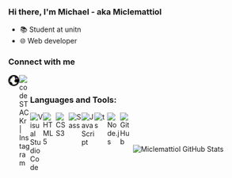 ### Hi there, I'm Michael - aka Miclemattiol
- 📚 Student at unitn
- 🌐 Web developer

### Connect with me

[<img align="left" alt="codeSTACKr.com" width="22px" src="https://raw.githubusercontent.com/iconic/open-iconic/master/svg/globe.svg" />][website]
[<img align="left" alt="codeSTACKr | Instagram" width="22px" src="https://cdn.jsdelivr.net/npm/simple-icons@v3/icons/instagram.svg" />][instagram]

<br>

### Languages and Tools: 

<img src="https://cdn.jsdelivr.net/gh/devicons/devicon/icons/vscode/vscode-original.svg" align="left" alt="Visual Studio Code" width="26px" />          
<img src="https://cdn.jsdelivr.net/gh/devicons/devicon/icons/html5/html5-original.svg" align="left" alt="HTML5" width="26px" />
<img src="https://cdn.jsdelivr.net/gh/devicons/devicon/icons/css3/css3-original.svg" align="left" alt="CSS3" width="26px" />
<img src="https://cdn.jsdelivr.net/gh/devicons/devicon/icons/sass/sass-original.svg" align="left" alt="Sass" width="26px" />
<img src="https://cdn.jsdelivr.net/gh/devicons/devicon/icons/javascript/javascript-original.svg" align="left" alt="JavaScript" width="26px" />
<img src="https://cdn.jsdelivr.net/gh/devicons/devicon/icons/typescript/typescript-original.svg" align="left" alt="ts" width="26px" />
<img src="https://cdn.jsdelivr.net/gh/devicons/devicon/icons/nodejs/nodejs-original.svg" align="left" alt="Node.js" width="26px" />
<img src="https://cdn.jsdelivr.net/gh/devicons/devicon/icons/github/github-original.svg" align="left" alt="GitHub" width="26px" />

<br>

[website]: https://miclemattiol.me
[instagram]: https://instagram.com/Miclemattiol
<br>
<br>
![Miclemattiol GitHub Stats](https://github-readme-stats.vercel.app/api?username=Miclemattiol&show_icons=true)
